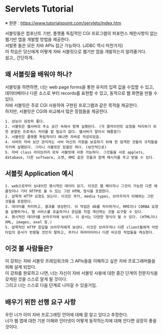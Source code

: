 # Servlets Tutorial
※ 원문 : https://www.tutorialspoint.com/servlets/index.htm

서블릿들은 컴포넌트 기반, 플랫폼 독립적인 CGI 프로그램의 퍼포먼스 제한사항이 없는 웹기반 앱을 개발할 방법을 제공한다.  
서빌릇 들은 모든 자바 APIs 접근 가능하다. (JDBC 역시 마찬가지)  
이 학습은 당신에게 어떻게 자바 서블릿으로 웹기반 앱을 개발하는지 알려줄거다.  
쉽고,, 간단하게..

## 왜 서블릿을 배워야 하나?
서블릿을 하면하면, 너는 web page forms을 통한 유저의 입력 값을 수집할 수 있고, 데이터베이나 다른 소스로 부터 records를 표현할 수 있고, 동적으로 웹 화면을 만들 수 있다.  
자바 서블릿은 주로 CGI 사용하여 구현된 프로그램과 같은 목적을 제공한다.  
하지만, 서블릿은 CGI와 비교해서 많은 장점들을 제공한다.  

    1. 성능이 굉장히 좋다.
    2. 서블릿은 웹서버의 주소 공간 속에서 함께 실행된다. (각 클라이언트 요청을 처리하기 위한 분할된 프로세스 처리를 할 필요가 없다. 웹서버가 알아서 해줄껄?)
    3. 서블릿은 플랫폼 독립적이다 왜냐면 자바로 작성되었음.
    4. 서버의 자바 보안 관리자는 서버 머신의 자원을 보호하기 위해 한 엄격한 것들의 규칙들을 지키며 실행된다. 그러니 서블릿은 믿을만 하다. (보안적으로)
    5. 자바 class 라이브러리 모두 서블릿에 사용 가능하다. 그것들을 서로 applets, database, 다른 software, 소켓, RMI 같은 것들과 함께 메시지를 주고 받을 수 있다.

## 서블릿 Application 예시
    1. web으로부터 보내어진 명시적인 데이터 읽기. 이것은 웹 페이지나 그것이 가능한 다른 애플릿이나 기타 HTTP로 올 수 있는 그런 HTML 형식을 포함한다.
    2. 암묵적 HTTP 요청도 읽는다. 이것은 쿠키, media types, 브라우저가 이해하는 그런 것들을 포함한다.
    3. 데이터를 처리하고, 결과를 생성한다. 이 작업은 db를 처리하거나, RMI이나 CORBA 요청을 실행하거나, 웹 서비스를 호출하거나 응답을 직접 계산하는 것을 요구할 수 있다.
    4. 명시적인 데이터를 브라우저에 보내기. 이 문서는 다양한 형식이 될 수 있다. (HTML이나 XML, images, exel 등.)
    5. 암묵적인 HTTP 응답을 브라우저에게 보낸다. 이것은 브라우저나 다른 client들에게 어떤 타입의 문서가 반환될 것인지 말하고, 쿠키나 파라미터이나 다른 비슷한 작업들을 캐싱한다.

## 이것 볼 사람들은?
이 강좌는 자바 서블릿 프레임워크와 그 APIs들을 이해하고 싶은 자바 프로그래머들을 위해 설계 되었다.  
이 강좌를 완료하고 나면, 너는 자신이 자바 서블릿 사용에 대한 중간 단계의 전문지식을 갖게된 것을 스스로 알게 될 것이다.  
그리고 너는 스스로 다음 단계로 나아갈 수 있을거임.  

## 배우기 위한 선행 요구 사항
우린 너가 이미 자바 프로그래밍 언어에 대해 잘 알고 있다고 추정한다.  
너가 웹 앱에 대한 기본 이해와 인터넷이 어떻게 동작하는지에 대해 안다면 굉장히 좋을 것이다.
    
